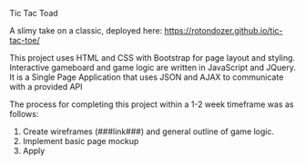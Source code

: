 Tic Tac Toad

A slimy take on a classic, deployed here:
https://rotondozer.github.io/tic-tac-toe/

This project uses HTML and CSS with Bootstrap for page layout and styling. Interactive gameboard and game logic are written in JavaScript and JQuery.
It is a Single Page Application that uses JSON and AJAX to communicate with a provided API

The process for completing this project within a 1-2 week timeframe was as follows:
1. Create wireframes (###link###) and general outline of game logic.
2. Implement basic page mockup
3. Apply
